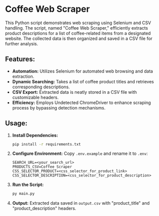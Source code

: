 # Coffee Web Scraper

This Python script demonstrates web scraping using Selenium and CSV handling. The script, named "Coffee Web Scraper," efficiently extracts product descriptions for a list of coffee-related items from a designated website. The collected data is then organized and saved in a CSV file for further analysis.

## Features:

- **Automation:** Utilizes Selenium for automated web browsing and data extraction.
- **Dynamic Searching:** Takes a list of coffee product titles and retrieves corresponding descriptions.
- **CSV Export:** Extracted data is neatly stored in a CSV file with customizable headers.
- **Efficiency:** Employs Undetected ChromeDriver to enhance scraping process by bypassing detection mechanisms.

## Usage:

1. **Install Dependencies:**

   ```bash
   pip install -r requirements.txt
   ```

2. **Configure Environment:**
   Copy `.env.example` and rename it to `.env`:

   ```
   SEARCH_URL=<your_search_url>
   PRODUCTS_CSV=Coffee Scraper
   CSS_SELECTOR_PRODUCT=<css_selector_for_product_link>
   CSS_SELECTOR_DESCRIPTION=<css_selector_for_product_description>
   ```

3. **Run the Script:**

   ```bash
   py main.py
   ```

4. **Output:**
   Extracted data saved in `output.csv` with "product_title" and "product_description" headers.
